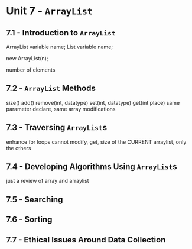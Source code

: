 # Unit 7 - `ArrayList`

## 7.1 - Introduction to `ArrayList`
ArrayList<DataType> variable name;
List<DataType> variable name;

new ArrayList<datatype>(n);

number of elements

## 7.2 - `ArrayList` Methods
size()
add()
remove(int, datatype)
set(int, datatype)
get(int place)
same parameter declare, same array modifications
## 7.3 - Traversing `ArrayList`s
enhance for loops cannot modify, get, size of the CURRENT arraylist, only the others
## 7.4 - Developing Algorithms Using `ArrayList`s
just a review of array and arraylist
## 7.5 - Searching

## 7.6 - Sorting

## 7.7 - Ethical Issues Around Data Collection
